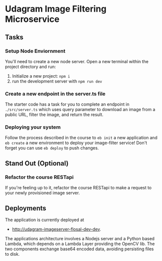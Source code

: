 # Udagram Image Filtering Microservice

## Tasks

### Setup Node Enviornment

You'll need to create a new node server. Open a new terminal within the project directory and run:

1. Initialize a new project: `npm i`
2. run the development server with `npm run dev`

### Create a new endpoint in the server.ts file

The starter code has a task for you to complete an endpoint in `./src/server.ts` which uses query parameter to download an image from a public URL, filter the image, and return the result.

### Deploying your system

Follow the process described in the course to `eb init` a new application and `eb create` a new environment to deploy your image-filter service! Don't forget you can use `eb deploy` to push changes.

## Stand Out (Optional)

### Refactor the course RESTapi

If you're feeling up to it, refactor the course RESTapi to make a request to your newly provisioned image server.

## Deployments

The application is currently deployed at
- [http://udagram-imageserver-flosal-dev-dev](http://udagram-imageserver-flosal-dev-dev.eu-central-1.elasticbeanstalk.com).

The applications architecture involves a Nodejs server and a Python based Lambda, which depends on a Lambda Layer
providing the OpenCV lib. The two components exchange base64 encoded data, avoiding persisting files to disk. 